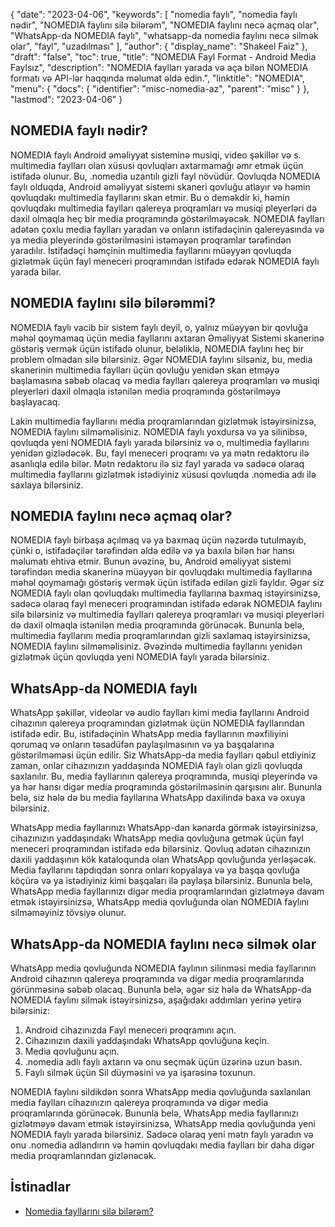 {
  "date": "2023-04-06",
  "keywords": [
"nomedia faylı",
"nomedia faylı nədir",
"NOMEDIA faylını silə bilərəm",
"NOMEDIA faylını necə açmaq olar",
"WhatsApp-da NOMEDIA faylı",
"whatsapp-da nomedia faylını necə silmək olar",
"fayl",
"uzadılması"
],
  "author": {
    "display_name": "Shakeel Faiz"
},
  "draft": "false",
  "toc": true,
  "title": "NOMEDIA Fayl Format - Android Media Faylsız",
  "description": "NOMEDIA faylları yarada və aça bilən NOMEDIA formatı və API-lər haqqında məlumat əldə edin.",
  "linktitle": "NOMEDIA",
  "menu": {
    "docs": {
      "identifier": "misc-nomedia-az",
      "parent": "misc"
}
},
  "lastmod": "2023-04-06"
}

## NOMEDIA faylı nədir?

NOMEDIA faylı Android əməliyyat sisteminə musiqi, video şəkillər və s. multimedia faylları olan xüsusi qovluqları axtarmamağı əmr etmək üçün istifadə olunur. Bu, .nomedia uzantılı gizli fayl növüdür. Qovluqda NOMEDIA faylı olduqda, Android əməliyyat sistemi skaneri qovluğu atlayır və həmin qovluqdakı multimedia fayllarını skan etmir. Bu o deməkdir ki, həmin qovluqdakı multimedia faylları qalereya proqramları və musiqi pleyerləri də daxil olmaqla heç bir media proqramında göstərilməyəcək. NOMEDIA faylları adətən çoxlu media faylları yaradan və onların istifadəçinin qalereyasında və ya media pleyerində göstərilməsini istəməyən proqramlar tərəfindən yaradılır. İstifadəçi həmçinin multimedia fayllarını müəyyən qovluqda gizlətmək üçün fayl meneceri proqramından istifadə edərək NOMEDIA faylı yarada bilər.

## NOMEDIA faylını silə bilərəmmi?

NOMEDIA faylı vacib bir sistem faylı deyil, o, yalnız müəyyən bir qovluğa məhəl qoymamaq üçün media fayllarını axtaran Əməliyyat Sistemi skanerinə göstəriş vermək üçün istifadə olunur, beləliklə, NOMEDIA faylını heç bir problem olmadan silə bilərsiniz. Əgər NOMEDIA faylını silsəniz, bu, media skanerinin multimedia faylları üçün qovluğu yenidən skan etməyə başlamasına səbəb olacaq və media faylları qalereya proqramları və musiqi pleyerləri daxil olmaqla istənilən media proqramında göstərilməyə başlayacaq.

Lakin multimedia fayllarını media proqramlarından gizlətmək istəyirsinizsə, NOMEDIA faylını silməməlisiniz. NOMEDIA faylı yoxdursa və ya silinibsə, qovluqda yeni NOMEDIA faylı yarada bilərsiniz və o, multimedia fayllarını yenidən gizlədəcək. Bu, fayl meneceri proqramı və ya mətn redaktoru ilə asanlıqla edilə bilər. Mətn redaktoru ilə siz fayl yarada və sadəcə olaraq multimedia fayllarını gizlətmək istədiyiniz xüsusi qovluqda .nomedia adı ilə saxlaya bilərsiniz.

## NOMEDIA faylını necə açmaq olar?

NOMEDIA faylı birbaşa açılmaq və ya baxmaq üçün nəzərdə tutulmayıb, çünki o, istifadəçilər tərəfindən əldə edilə və ya baxıla bilən hər hansı məlumatı ehtiva etmir. Bunun əvəzinə, bu, Android əməliyyat sistemi tərəfindən media skanerinə müəyyən bir qovluqdakı multimedia fayllarına məhəl qoymamağı göstəriş vermək üçün istifadə edilən gizli fayldır. Əgər siz NOMEDIA faylı olan qovluqdakı multimedia fayllarına baxmaq istəyirsinizsə, sadəcə olaraq fayl meneceri proqramından istifadə edərək NOMEDIA faylını silə bilərsiniz və multimedia faylları qalereya proqramları və musiqi pleyerləri də daxil olmaqla istənilən media proqramında görünəcək. Bununla belə, multimedia fayllarını media proqramlarından gizli saxlamaq istəyirsinizsə, NOMEDIA faylını silməməlisiniz. Əvəzində multimedia fayllarını yenidən gizlətmək üçün qovluqda yeni NOMEDIA faylı yarada bilərsiniz.

## WhatsApp-da NOMEDIA faylı

WhatsApp şəkillər, videolar və audio faylları kimi media fayllarını Android cihazının qalereya proqramından gizlətmək üçün NOMEDIA fayllarından istifadə edir. Bu, istifadəçinin WhatsApp media fayllarının məxfiliyini qorumaq və onların təsadüfən paylaşılmasının və ya başqalarına göstərilməməsi üçün edilir. Siz WhatsApp-da media faylları qəbul etdiyiniz zaman, onlar cihazınızın yaddaşında NOMEDIA faylı olan gizli qovluqda saxlanılır. Bu, media fayllarının qalereya proqramında, musiqi pleyerində və ya hər hansı digər media proqramında göstərilməsinin qarşısını alır. Bununla belə, siz hələ də bu media fayllarına WhatsApp daxilində baxa və oxuya bilərsiniz.

WhatsApp media fayllarınızı WhatsApp-dan kənarda görmək istəyirsinizsə, cihazınızın yaddaşındakı WhatsApp media qovluğuna getmək üçün fayl meneceri proqramından istifadə edə bilərsiniz. Qovluq adətən cihazınızın daxili yaddaşının kök kataloqunda olan WhatsApp qovluğunda yerləşəcək. Media fayllarını tapdıqdan sonra onları kopyalaya və ya başqa qovluğa köçürə və ya istədiyiniz kimi başqaları ilə paylaşa bilərsiniz. Bununla belə, WhatsApp media fayllarınızı digər media proqramlarından gizlətməyə davam etmək istəyirsinizsə, WhatsApp media qovluğunda olan NOMEDIA faylını silməməyiniz tövsiyə olunur.

## WhatsApp-da NOMEDIA faylını necə silmək olar

WhatsApp media qovluğunda NOMEDIA faylının silinməsi media fayllarının Android cihazının qalereya proqramında və digər media proqramlarında görünməsinə səbəb olacaq. Bununla belə, əgər siz hələ də WhatsApp-da NOMEDIA faylını silmək istəyirsinizsə, aşağıdakı addımları yerinə yetirə bilərsiniz:

1. Android cihazınızda Fayl meneceri proqramını açın.
2. Cihazınızın daxili yaddaşındakı WhatsApp qovluğuna keçin.
3. Media qovluğunu açın.
4. .nomedia adlı faylı axtarın və onu seçmək üçün üzərinə uzun basın.
5. Faylı silmək üçün Sil düyməsini və ya işarəsinə toxunun.

NOMEDIA faylını sildikdən sonra WhatsApp media qovluğunda saxlanılan media faylları cihazınızın qalereya proqramında və digər media proqramlarında görünəcək. Bununla belə, WhatsApp media fayllarınızı gizlətməyə davam etmək istəyirsinizsə, WhatsApp media qovluğunda yeni NOMEDIA faylı yarada bilərsiniz. Sadəcə olaraq yeni mətn faylı yaradın və onu .nomedia adlandırın və həmin qovluqdakı media faylları bir daha digər media proqramlarından gizlənəcək.

## İstinadlar
* [Nomedia fayllarını silə bilərəm?](https://www.quora.com/Can-I-delete-nomedia-files)


